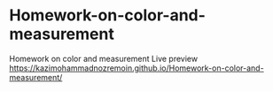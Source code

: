 # Homework-on-color-and-measurement
Homework on color and measurement
Live preview
https://kazimohammadnozremoin.github.io/Homework-on-color-and-measurement/

